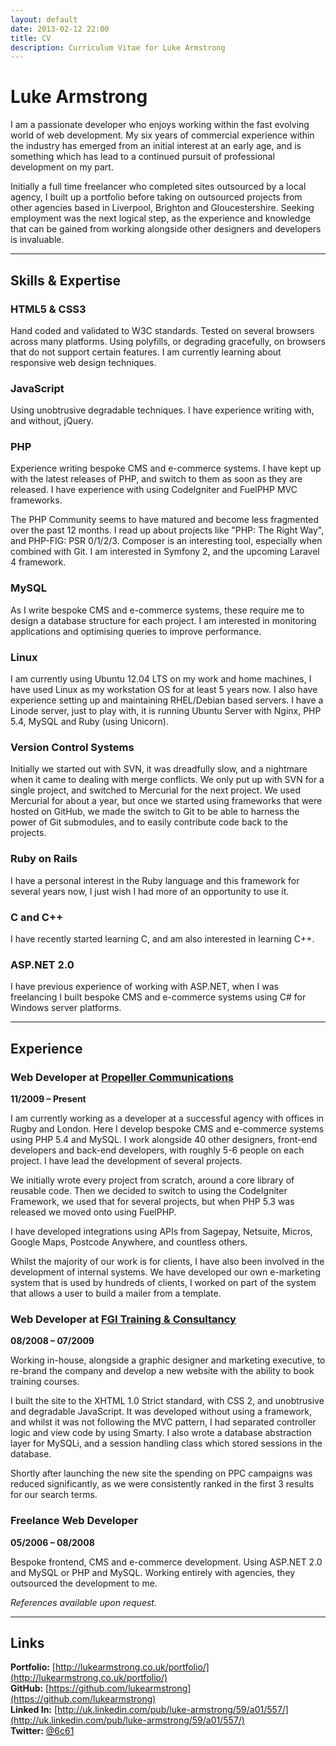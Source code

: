 ```yaml
---
layout: default
date: 2013-02-12 22:00
title: CV
description: Curriculum Vitae for Luke Armstrong
---
```


# Luke Armstrong

I am a passionate developer who enjoys working within the fast evolving world of web development. My six years of commercial experience within the industry has emerged from an initial interest at an early age, and is something which has lead to a continued pursuit of professional development on my part.

Initially a full time freelancer who completed sites outsourced by a local agency, I built up a portfolio before taking on outsourced projects from other agencies based in Liverpool, Brighton and Gloucestershire. Seeking employment was the next logical step, as the experience and knowledge that can be gained from working alongside other designers and developers is invaluable.

---

## Skills & Expertise

### HTML5 & CSS3 
Hand coded and validated to W3C standards. Tested on several browsers across many platforms. Using polyfills, or degrading gracefully, on browsers that do not support certain features. I am currently learning about responsive web design techniques. 

### JavaScript 
Using unobtrusive degradable techniques. I have experience writing with, and without, jQuery. 

### PHP
Experience writing bespoke CMS and e-commerce systems. I have kept up with the latest releases of PHP, and switch to them as soon as they are released. I have experience with using CodeIgniter and FuelPHP MVC frameworks. 

The PHP Community seems to have matured and become less fragmented over the past 12 months. I read up about projects like "PHP: The Right Way", and PHP-FIG: PSR 0/1/2/3. Composer is an interesting tool, especially when combined with Git. I am interested in Symfony 2, and the upcoming Laravel 4 framework. 

### MySQL 
As I write bespoke CMS and e-commerce systems, these require me to design a database structure for each project. I am interested in monitoring applications and optimising queries to improve performance. 

### Linux 
I am currently using Ubuntu 12.04 LTS on my work and home machines, I have used Linux as my workstation OS for at least 5 years now. I also have experience setting up and maintaining RHEL/Debian based servers. I have a Linode server, just to play with, it is running Ubuntu Server with Nginx, PHP 5.4, MySQL and Ruby (using Unicorn). 

### Version Control Systems 
Initially we started out with SVN, it was dreadfully slow, and a nightmare when it came to dealing with merge conflicts. We only put up with SVN for a single project, and switched to Mercurial for the next project. We used Mercurial for about a year, but once we started using frameworks that were hosted on GitHub, we made the switch to Git to be able to harness the power of Git submodules, and to easily contribute code back to the projects. 

### Ruby on Rails 
I have a personal interest in the Ruby language and this framework for several years now, I just wish I had more of an opportunity to use it. 

### C and C++ 
I have recently started learning C, and am also interested in learning C++. 

### ASP.NET 2.0 
I have previous experience of working with ASP.NET, when I was freelancing I built bespoke CMS and e-commerce systems using C# for Windows server platforms. 

---

## Experience

### Web Developer at [Propeller Communications](http://www.propcom.co.uk/)  
**11/2009 – Present**

I am currently working as a developer at a successful agency with offices in Rugby and London. Here I develop bespoke CMS and e-commerce systems using PHP 5.4 and MySQL. I work alongside 40 other designers, front-end developers and back-end developers, with roughly 5-6 people on each project. I have lead the development of several projects. 

We initially wrote every project from scratch, around a core library of reusable code. Then we decided to switch to using the CodeIgniter Framework, we used that for several projects, but when PHP 5.3 was released we moved onto using FuelPHP. 

I have developed integrations using APIs from Sagepay, Netsuite, Micros, Google Maps, Postcode Anywhere, and countless others. 

Whilst the majority of our work is for clients, I have also been involved in the development of internal systems. We have developed our own e-marketing system that is used by hundreds of clients, I worked on part of the system that allows a user to build a mailer from a template. 


### Web Developer at [FGI Training & Consultancy](http://www.fgiltd.co.uk/)  
**08/2008 – 07/2009**

Working in-house, alongside a graphic designer and marketing executive, to re-brand the company and develop a new website with the ability to book training courses.

I built the site to the XHTML 1.0 Strict standard, with CSS 2, and unobtrusive and degradable JavaScript. It was developed without using a framework, and whilst it was not following the MVC pattern, I had separated controller logic and view code by using Smarty. I also wrote a database abstraction layer for MySQLi, and a session handling class which stored sessions in the database. 

Shortly after launching the new site the spending on PPC campaigns was reduced significantly, as we were consistently ranked in the first 3 results for our search terms.


### Freelance Web Developer
**05/2006 – 08/2008**

Bespoke frontend, CMS and e-commerce development. Using ASP.NET 2.0 and MySQL or PHP and MySQL. Working entirely with agencies, they outsourced the development to me.


_References available upon request._


---


## Links

**Portfolio:** [http://lukearmstrong.co.uk/portfolio/](http://lukearmstrong.co.uk/portfolio/)  
**GitHub:**    [https://github.com/lukearmstrong](https://github.com/lukearmstrong)  
**Linked In:** [http://uk.linkedin.com/pub/luke-armstrong/59/a01/557/](http://uk.linkedin.com/pub/luke-armstrong/59/a01/557/)  
**Twitter:**   [@6c61](https://twitter.com/6c61)


